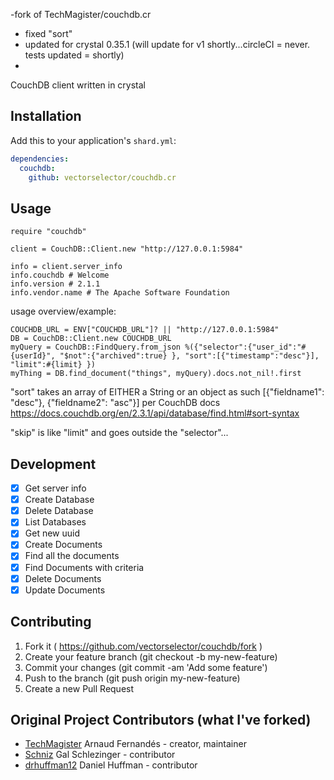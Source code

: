 -fork of TechMagister/couchdb.cr
- fixed "sort"
- updated for crystal 0.35.1 (will update for v1 shortly...circleCI = never. tests updated = shortly)
- 
CouchDB client written in crystal

## Installation

Add this to your application's `shard.yml`:

```yaml
dependencies:
  couchdb:
    github: vectorselector/couchdb.cr
```

## Usage

```crystal
require "couchdb"

client = CouchDB::Client.new "http://127.0.0.1:5984"

info = client.server_info
info.couchdb # Welcome
info.version # 2.1.1
info.vendor.name # The Apache Software Foundation

```

usage overview/example:
```
COUCHDB_URL = ENV["COUCHDB_URL"]? || "http://127.0.0.1:5984"
DB = CouchDB::Client.new COUCHDB_URL
myQuery = CouchDB::FindQuery.from_json %({"selector":{"user_id":"#{userId}", "$not":{"archived":true} }, "sort":[{"timestamp":"desc"}], "limit":#{limit} })
myThing = DB.find_document("things", myQuery).docs.not_nil!.first
 ```
 
"sort" takes an array of  EITHER a String or an object as such [{"fieldname1": "desc"}, {"fieldname2": "asc"}] per CouchDB docs
https://docs.couchdb.org/en/2.3.1/api/database/find.html#sort-syntax

"skip" is like "limit" and goes outside the "selector"...

## Development

- [x] Get server info
- [x] Create Database
- [x] Delete Database
- [x] List Databases
- [x] Get new uuid
- [x] Create Documents
- [x] Find all the documents
- [x] Find Documents with criteria
- [x] Delete Documents
- [x] Update Documents

## Contributing

1. Fork it ( https://github.com/vectorselector/couchdb/fork )
2. Create your feature branch (git checkout -b my-new-feature)
3. Commit your changes (git commit -am 'Add some feature')
4. Push to the branch (git push origin my-new-feature)
5. Create a new Pull Request

## Original Project Contributors (what I've forked)
- [TechMagister](https://github.com/TechMagister) Arnaud Fernandés - creator, maintainer
- [Schniz](https://github.com/Schniz) Gal Schlezinger - contributor
- [drhuffman12](https://github.com/drhuffman12) Daniel Huffman - contributor

